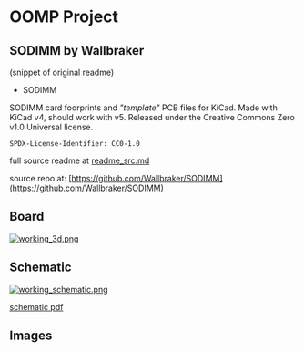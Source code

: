 # OOMP Project  
## SODIMM  by Wallbraker  
  
(snippet of original readme)  
  
- SODIMM  
  
SODIMM card foorprints and *"template"* PCB files for KiCad. Made with KiCad v4, should work with v5. Released under the Creative Commons Zero v1.0 Universal license.  
  
```  
SPDX-License-Identifier: CC0-1.0  
```  
  
  full source readme at [readme_src.md](readme_src.md)  
  
source repo at: [https://github.com/Wallbraker/SODIMM](https://github.com/Wallbraker/SODIMM)  
## Board  
  
[![working_3d.png](working_3d_600.png)](working_3d.png)  
## Schematic  
  
[![working_schematic.png](working_schematic_600.png)](working_schematic.png)  
  
[schematic pdf](working_schematic.pdf)  
## Images  
